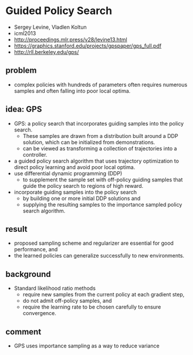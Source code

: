 # Guided Policy Search
* Sergey Levine, Vladlen Koltun
* icml2013
* http://proceedings.mlr.press/v28/levine13.html
* https://graphics.stanford.edu/projects/gpspaper/gps_full.pdf
* http://rll.berkeley.edu/gps/

## problem
* complex policies with hundreds of parameters often requires numerous samples and 
  often falling into poor local optima.
  
## idea: GPS
* GPS: a policy search that incorporates guiding samples into the policy search. 
  * These samples are drawn from a distribution built around a DDP solution,
    which can be initialized from demonstrations. 
  *  can be viewed as transforming a collection of trajectories into a controller. 
* a guided policy search algorithm that uses trajectory optimization to 
  direct policy learning and avoid poor local optima.
* use differential dynamic programming (DDP)
  * to supplement the sample set with off-policy guiding samples that 
    guide the policy search to regions of high reward.
* incorporate guiding samples into the policy search 
  * by building one or more initial DDP solutions and 
  * supplying the resulting samples to the importance sampled policy search algorithm. 
 
## result
* proposed sampling scheme and regularizer are essential for good performance, and 
* the learned policies can generalize successfully to new environments.

## background
* Standard likelihood ratio methods 
  * require new samples from the current policy at each gradient step, 
  * do not admit off-policy samples, and 
  * require the learning rate to be chosen carefully to ensure convergence.
  
## comment
* GPS uses importance sampling as a way to reduce variance
